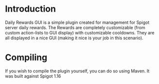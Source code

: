 # Introduction

Daily Rewards GUI is a simple plugin created for management for Spigot server daily rewards. The Rewards are completely customizable (from custom action-lists to GUI display) with customizable cooldowns. They are all displayed in a nice GUI (making it nice is your job in this scenario).

# Compiling

If you wish to compile the plugin yourself, you can do so using Maven. It was built against Spigot 1.16
